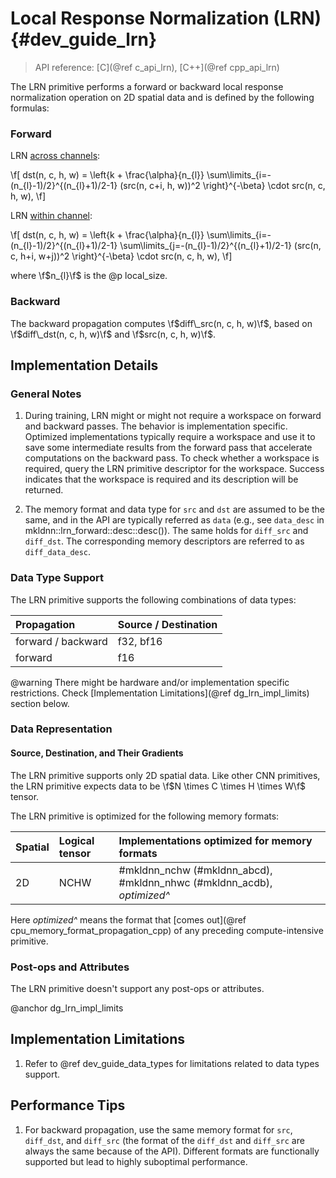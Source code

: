 Local Response Normalization (LRN) {#dev_guide_lrn}
====================================================

>
> API reference: [C](@ref c_api_lrn), [C++](@ref cpp_api_lrn)
>

The LRN primitive performs a forward or backward local response normalization
operation on 2D spatial data and is defined by the following formulas:

### Forward

LRN [across channels](#mkldnn_lrn_across_channels):

\f[
    dst(n, c, h, w) =
        \left\{k + \frac{\alpha}{n_{l}}
            \sum\limits_{i=-(n_{l}-1)/2}^{(n_{l}+1)/2-1}
                (src(n, c+i, h, w))^2
        \right\}^{-\beta}
        \cdot
        src(n, c, h, w),
\f]

LRN [within channel](#mkldnn_lrn_within_channel):

\f[
    dst(n, c, h, w) =
        \left\{k + \frac{\alpha}{n_{l}}
            \sum\limits_{i=-(n_{l}-1)/2}^{(n_{l}+1)/2-1}
            \sum\limits_{j=-(n_{l}-1)/2}^{(n_{l}+1)/2-1}
                (src(n, c, h+i, w+j))^2
        \right\}^{-\beta}
        \cdot
        src(n, c, h, w),
\f]

where \f$n_{l}\f$ is the @p local_size.

### Backward

The backward propagation computes
\f$diff\_src(n, c, h, w)\f$,
based on
\f$diff\_dst(n, c, h, w)\f$ and \f$src(n, c, h, w)\f$.

## Implementation Details

### General Notes

1. During training, LRN might or might not require a workspace on forward and
   backward passes. The behavior is implementation specific. Optimized
   implementations typically require a workspace and use it to save some
   intermediate results from the forward pass that accelerate computations on
   the backward pass. To check whether a workspace is required, query the LRN
   primitive descriptor for the workspace. Success indicates that the workspace
   is required and its description will be returned.

2. The memory format and data type for `src` and `dst` are assumed to be the
   same, and in the API are typically referred as `data` (e.g., see `data_desc`
   in mkldnn::lrn_forward::desc::desc()). The same holds for `diff_src` and
   `diff_dst`. The corresponding memory descriptors are referred to as
   `diff_data_desc`.

### Data Type Support

The LRN primitive supports the following combinations of data types:

| Propagation        | Source / Destination |
| :--                | :--                  |
| forward / backward | f32, bf16            |
| forward            | f16                  |

@warning
    There might be hardware and/or implementation specific restrictions.
    Check [Implementation Limitations](@ref dg_lrn_impl_limits) section below.

### Data Representation

#### Source, Destination, and Their Gradients

The LRN primitive supports only 2D spatial data. Like other CNN primitives, the
LRN primitive expects data to be \f$N \times C \times H \times W\f$ tensor.

The LRN primitive is optimized for the following memory formats:

| Spatial | Logical tensor | Implementations optimized for memory formats
| :--     | :--            | :--
| 2D      | NCHW           | #mkldnn_nchw (#mkldnn_abcd), #mkldnn_nhwc (#mkldnn_acdb), *optimized^*

Here *optimized^* means the format that
[comes out](@ref cpu_memory_format_propagation_cpp)
of any preceding compute-intensive primitive.

### Post-ops and Attributes

The LRN primitive doesn't support any post-ops or attributes.


@anchor dg_lrn_impl_limits
## Implementation Limitations

1. Refer to @ref dev_guide_data_types for limitations related to data types
   support.


## Performance Tips

1. For backward propagation, use the same memory format for `src`, `diff_dst`,
   and `diff_src` (the format of the `diff_dst` and `diff_src` are always the
   same because of the API). Different formats are functionally supported but
   lead to highly suboptimal performance.
